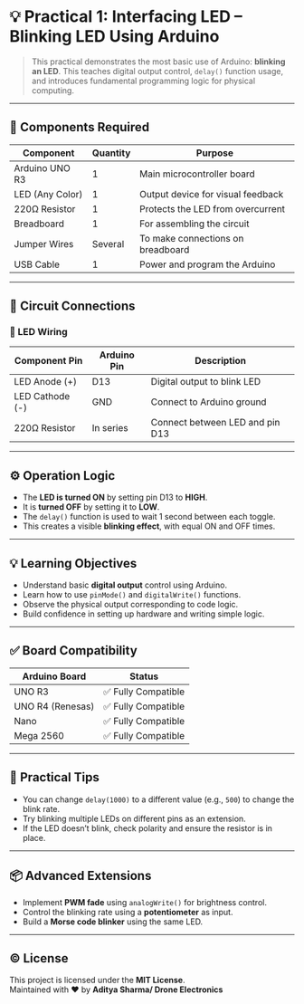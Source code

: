 # 💡 Practical 1: Interfacing LED – Blinking LED Using Arduino

> This practical demonstrates the most basic use of Arduino: **blinking an LED**. This teaches digital output control, `delay()` function usage, and introduces fundamental programming logic for physical computing.

---

## 🧰 Components Required

| Component         | Quantity | Purpose                              |
|-------------------|----------|--------------------------------------|
| Arduino UNO R3    | 1        | Main microcontroller board           |
| LED (Any Color)   | 1        | Output device for visual feedback    |
| 220Ω Resistor     | 1        | Protects the LED from overcurrent    |
| Breadboard        | 1        | For assembling the circuit           |
| Jumper Wires      | Several  | To make connections on breadboard    |
| USB Cable         | 1        | Power and program the Arduino        |

---

## 🔌 Circuit Connections

### 🔴 LED Wiring

| Component Pin | Arduino Pin | Description                         |
|---------------|-------------|-------------------------------------|
| LED Anode (+) | D13         | Digital output to blink LED         |
| LED Cathode (-) | GND       | Connect to Arduino ground           |
| 220Ω Resistor | In series   | Connect between LED and pin D13     |

---

## ⚙️ Operation Logic

- The **LED is turned ON** by setting pin D13 to **HIGH**.
- It is **turned OFF** by setting it to **LOW**.
- The `delay()` function is used to wait 1 second between each toggle.
- This creates a visible **blinking effect**, with equal ON and OFF times.

---

## 💡 Learning Objectives

- Understand basic **digital output** control using Arduino.
- Learn how to use `pinMode()` and `digitalWrite()` functions.
- Observe the physical output corresponding to code logic.
- Build confidence in setting up hardware and writing simple logic.

---

## ✅ Board Compatibility

| Arduino Board   | Status               |
|------------------|----------------------|
| UNO R3           | ✅ Fully Compatible   |
| UNO R4 (Renesas) | ✅ Fully Compatible   |
| Nano             | ✅ Fully Compatible   |
| Mega 2560        | ✅ Fully Compatible   |

---

## 🧪 Practical Tips

- You can change `delay(1000)` to a different value (e.g., `500`) to change the blink rate.
- Try blinking multiple LEDs on different pins as an extension.
- If the LED doesn’t blink, check polarity and ensure the resistor is in place.

---

## 📦 Advanced Extensions

- Implement **PWM fade** using `analogWrite()` for brightness control.
- Control the blinking rate using a **potentiometer** as input.
- Build a **Morse code blinker** using the same LED.

---

## © License
This project is licensed under the **MIT License**.  
Maintained with ❤️ by **Aditya Sharma/ Drone Electronics**

